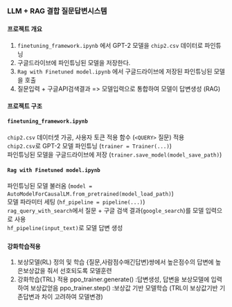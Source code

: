 ### LLM + RAG 결합 질문답변시스템
#### 프로젝트 개요
1. `finetuning_framework.ipynb` 에서 GPT-2 모델을 `chip2.csv` 데이터로 파인튜닝 <br>
2. 구글드라이브에 파인튜닝된 모델을 저장한다. <br>
3. `Rag with Finetuned model.ipynb` 에서 구글드라이브에 저장된 파인튜닝된 모델을 호출 <br>
4. 질문입력 + 구글API검색결과 => 모델입력으로 통합하여 모델이 답변생성 (RAG)  <br>

#### 프로젝트 구조
#### `finetuning_framework.ipynb`
`chip2.csv` 데이터셋 가공, 사용자 토큰 적용 함수 (`<QUERY>` 질문) 적용 <br>
`chip2.csv`로 GPT-2 모델 파인튜닝 (`trainer = Trainer(...)`) <br>
파인튜닝된 모델을 구글드라이브에 저장 (`trainer.save_model(model_save_path)`) <br>
#### `Rag with Finetuned model.ipynb`
파인튜닝된 모델 불러옴 (`model = AutoModelForCausalLM.from_pretrained(model_load_path)`) <br>
모델 파라미터 세팅 (`hf_pipeline = pipeline(...)`) <br>
`rag_query_with_search`에서 질문 + 구글 검색 결과(`google_search`)를 모델 입력으로 사용 <br>
`hf_pipeline(input_text)`로 모델 답변 생성 <br> 
### `강화학습적용`
1) 보상모델(RL) 정의 및 학습
{질문,사람점수매긴답변}쌍에서 높은점수의 답변에 높은보상값을 줘서 선호되도록 모델훈련
2) 강화학습(TRL) 적용
ppo_trainer.generate() :답변생성, 답변을 보상모델에 입력하여 보상값얻음
ppo_trainer.step() :보상값 기반 모델학습 (TRL이 보상값기반 기존답변과 차이 고려하여 모델변경)
